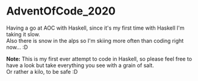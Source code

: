# AdventOfCode_2020
Having a go at AOC with Haskell, since it's my first time with Haskell I'm taking it slow.  
Also there is snow in the alps so I'm skiing more often than coding right now... :D

**Note:** This is my first ever attempt to code in Haskell, so please feel free to have a look but take everything you see with a grain of salt.       
Or rather a kilo, to be safe :D
